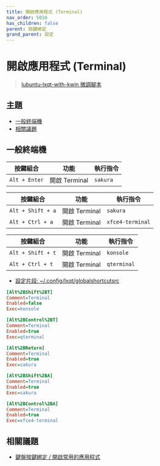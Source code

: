 ```yaml
---
title: 開啟應用程式 (Terminal)
nav_order: 5010
has_children: false
parent: 按鍵綁定
grand_parent: 設定
---
```



# 開啟應用程式 (Terminal)

> [lubuntu-lxqt-with-kwin 微調腳本](https://github.com/samwhelp/lubuntu-lxqt-with-kwin-adjustment/tree/main/prototype/main/lxqt-config/Main)




## 主題

* [一般終端機](#一般終端機)
* [相關議題](#相關議題)




## 一般終端機

| 按鍵組合          | 功能         | 執行指令                     |
| ----------------- | ------------- | --------------------------- |
| `Alt + Enter`     | 開啟 Terminal | `sakura`                    |


| 按鍵組合          | 功能         | 執行指令                     |
| ----------------- | ------------- | --------------------------- |
| `Alt + Shift + a` | 開啟 Terminal | `sakura`                    |
| `Alt + Ctrl + a`  | 開啟 Terminal | `xfce4-terminal`            |


| 按鍵組合          | 功能         | 執行指令                     |
| ----------------- | ------------- | --------------------------- |
| `Alt + Shift + t` | 開啟 Terminal | `konsole`                   |
| `Alt + Ctrl + t`  | 開啟 Terminal | `qterminal`                 |


* [設定片段: ~/.config/lxqt/globalshortcutsrc](https://github.com/samwhelp/lubuntu-lxqt-with-kwin-adjustment/blob/main/prototype/main/lxqt-config/Main/asset/overlay/etc/skel/.config/lxqt/globalkeyshortcuts.conf#L265-L288)

``` ini
[Alt%2BShift%2BT]
Comment=Terminal
Enabled=false
Exec=konsole

[Alt%2BControl%2BT]
Comment=Terminal
Enabled=true
Exec=qterminal

[Alt%2BReturn]
Comment=Terminal
Enabled=true
Exec=sakura

[Alt%2BShift%2BA]
Comment=Terminal
Enabled=true
Exec=sakura

[Alt%2BControl%2BA]
Comment=Terminal
Enabled=true
Exec=xfce4-terminal
```




## 相關議題

* [鍵盤按鍵綁定 / 開啟常用的應用程式](https://samwhelp.github.io/note-about-lubuntu-lxqt-with-kwin/read/config/keybind/application-launch-favorite.html)
